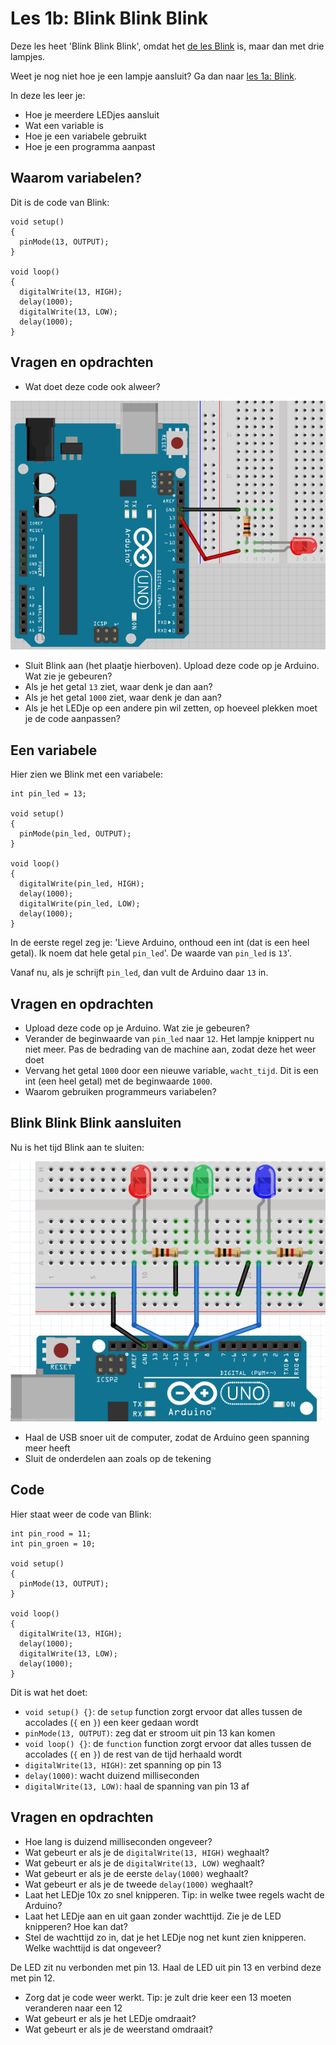 # Les 1b: Blink Blink Blink

Deze les heet 'Blink Blink Blink', omdat het [de les Blink](../1a_Blink/README.md) is, maar dan met drie lampjes.

Weet je nog niet hoe je een lampje aansluit? Ga dan naar [les 1a: Blink](../1a_Blink/README.md).

In deze les leer je:

 * Hoe je meerdere LEDjes aansluit
 * Wat een variable is
 * Hoe je een variabele gebruikt
 * Hoe je een programma aanpast 

## Waarom variabelen?

Dit is de code van Blink:

```
void setup() 
{
  pinMode(13, OUTPUT);
}

void loop() 
{
  digitalWrite(13, HIGH);
  delay(1000);
  digitalWrite(13, LOW);
  delay(1000);
}
```

## Vragen en opdrachten

 * Wat doet deze code ook alweer?

![Blink](Blink.png)

 * Sluit Blink aan (het plaatje hierboven). Upload deze code op je Arduino. Wat zie je gebeuren?
 * Als je het getal `13` ziet, waar denk je dan aan? 
 * Als je het getal `1000` ziet, waar denk je dan aan? 
 * Als je het LEDje op een andere pin wil zetten, op hoeveel plekken moet je de code aanpassen?

## Een variabele

Hier zien we Blink met een variabele:

```
int pin_led = 13;

void setup() 
{
  pinMode(pin_led, OUTPUT);
}

void loop() 
{
  digitalWrite(pin_led, HIGH);
  delay(1000);
  digitalWrite(pin_led, LOW);
  delay(1000);
}
```

In de eerste regel zeg je: 
'Lieve Arduino, onthoud een int (dat is een heel getal). 
Ik noem dat hele getal `pin_led`'.
De waarde van `pin_led` is `13`'.

Vanaf nu, als je schrijft `pin_led`, dan vult de Arduino daar `13` in.

## Vragen en opdrachten

 * Upload deze code op je Arduino. Wat zie je gebeuren?
 * Verander de beginwaarde van `pin_led` naar `12`. Het lampje knippert nu niet meer. Pas de bedrading van de machine aan, zodat deze het weer doet
 * Vervang het getal `1000` door een nieuwe variable, `wacht_tijd`. Dit is een int (een heel getal) met de beginwaarde `1000`. 
 * Waarom gebruiken programmeurs variabelen?


## Blink Blink Blink aansluiten

Nu is het tijd Blink aan te sluiten:

![BlinkBlinkBlink](BlinkBlinkBlink.png)

 * Haal de USB snoer uit de computer, zodat de Arduino geen spanning meer heeft
 * Sluit de onderdelen aan zoals op de tekening

## Code

Hier staat weer de code van Blink:

```
int pin_rood = 11;
int pin_groen = 10;

void setup() 
{
  pinMode(13, OUTPUT);
}

void loop() 
{
  digitalWrite(13, HIGH);
  delay(1000);
  digitalWrite(13, LOW);
  delay(1000);
}
```

Dit is wat het doet:

 * `void setup() {}`: de `setup` function zorgt ervoor dat alles tussen de accolades (`{` en `}`) een keer gedaan wordt
 * `pinMode(13, OUTPUT)`: zeg dat er stroom uit pin 13 kan komen
 * `void loop() {}`: de `function` function zorgt ervoor dat alles tussen de accolades (`{` en `}`) de rest van de tijd herhaald wordt
 * `digitalWrite(13, HIGH)`: zet spanning op pin 13
 * `delay(1000)`: wacht duizend milliseconden
 * `digitalWrite(13, LOW)`: haal de spanning van pin 13 af

## Vragen en opdrachten

 * Hoe lang is duizend milliseconden ongeveer?
 * Wat gebeurt er als je de `digitalWrite(13, HIGH)` weghaalt?
 * Wat gebeurt er als je de `digitalWrite(13, LOW)` weghaalt?
 * Wat gebeurt er als je de eerste `delay(1000)` weghaalt?
 * Wat gebeurt er als je de tweede `delay(1000)` weghaalt?
 * Laat het LEDje 10x zo snel knipperen. Tip: in welke twee regels wacht de Arduino?
 * Laat het LEDje aan en uit gaan zonder wachttijd. Zie je de LED knipperen? Hoe kan dat?
 * Stel de wachttijd zo in, dat je het LEDje nog net kunt zien knipperen. Welke wachttijd is dat ongeveer?

De LED zit nu verbonden met pin 13. Haal de LED uit pin 13 en verbind deze met pin 12.

 * Zorg dat je code weer werkt. Tip: je zult drie keer een 13 moeten veranderen naar een 12
 * Wat gebeurt er als je het LEDje omdraait?
 * Wat gebeurt er als je de weerstand omdraait?
